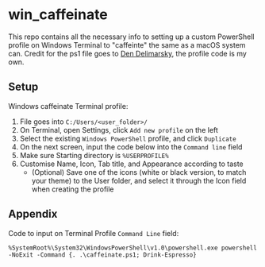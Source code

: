 # win_caffeinate
This repo contains all the necessary info to setting up a custom PowerShell profile on Windows Terminal to "caffeinte" the same as a macOS system can. Credit for the ps1 file goes to [Den Delimarsky](https://den.dev/blog/caffeinate-windows/), the profile code is my own. 

## Setup
Windows caffeinate Terminal profile:
1. File goes into `C:/Users/<user_folder>/`
1. On Terminal, open Settings, click `Add new profile` on the left
2. Select the existing `Windows PowerShell` profile, and click `Duplicate`
1. On the next screen, input the code below into the `Command line` field
1. Make sure Starting directory is `%USERPROFILE%`
1. Customise Name, Icon, Tab title, and Appearance according to taste
    - (Optional) Save one of the icons (white or black version, to match your theme) to the User folder, and select it through the Icon field when creating the profile


## Appendix
Code to input on Terminal Profile `Command Line` field:
```
%SystemRoot%\System32\WindowsPowerShell\v1.0\powershell.exe powershell -NoExit -Command {. .\caffeinate.ps1; Drink-Espresso}
```
